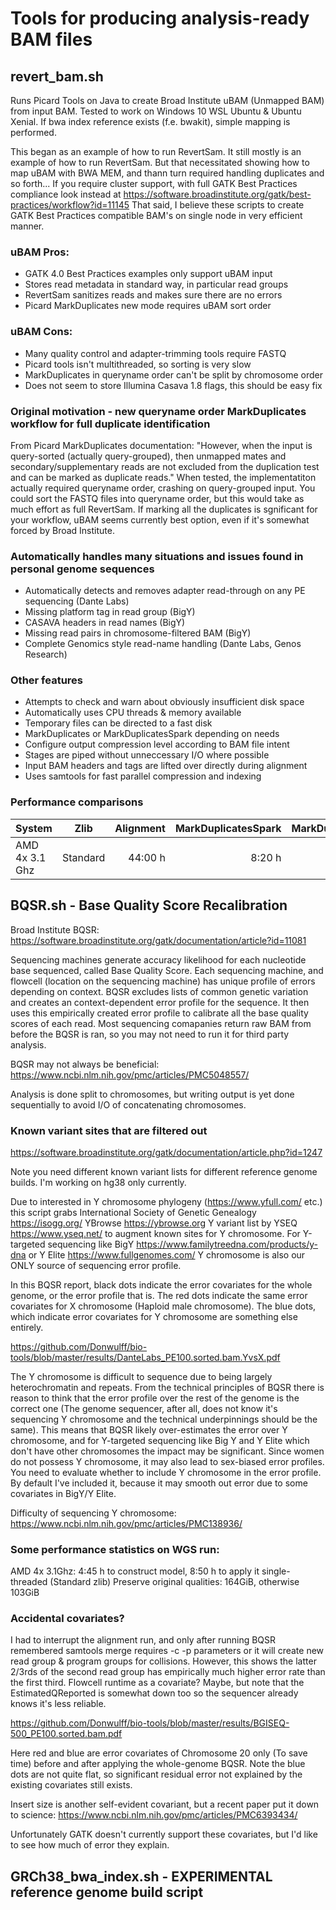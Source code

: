 # Tools for producing analysis-ready BAM files

## revert_bam.sh
Runs Picard Tools on Java to create Broad Institute uBAM (Unmapped BAM) from input BAM.
Tested to work on Windows 10 WSL Ubuntu & Ubuntu Xenial.
If bwa index reference exists (f.e. bwakit), simple mapping is performed.

This began as an example of how to run RevertSam. It still mostly is an example of how to run RevertSam.
But that necessitated showing how to map uBAM with BWA MEM, and thann turn required handling duplicates and so forth...
If you require cluster support, with full GATK Best Practices compliance look instead at
https://software.broadinstitute.org/gatk/best-practices/workflow?id=11145
That said, I believe these scripts to create GATK Best Practices compatible BAM's on single node in very efficient manner.

### uBAM Pros:
* GATK 4.0 Best Practices examples only support uBAM input
* Stores read metadata in standard way, in particular read groups
* RevertSam sanitizes reads and makes sure there are no errors
* Picard MarkDuplicates new mode requires uBAM sort order

### uBAM Cons:
* Many quality control and adapter-trimming tools require FASTQ
* Picard tools isn't multithreaded, so sorting is very slow
* MarkDuplicates in queryname order can't be split by chromosome order
* Does not seem to store Illumina Casava 1.8 flags, this should be easy fix

### Original motivation - new queryname order MarkDuplicates workflow for full duplicate identification
From Picard MarkDuplicates documentation: "However, when the input is query-sorted (actually query-grouped), then unmapped
mates and secondary/supplementary reads are not excluded from the duplication test and can be marked as duplicate reads."
When tested, the implementatiton actually required queryname order, crashing on query-grouped input.
You could sort the FASTQ files into queryname order, but this would take as much effort as full RevertSam.
If marking all the duplicates is sgnificant for your workflow, uBAM seems currently best option, even if it's somewhat forced
by Broad Institute.

### Automatically handles many situations and issues found in personal genome sequences
* Automatically detects and removes adapter read-through on any PE sequencing (Dante Labs)
* Missing platform tag in read group (BigY)
* CASAVA headers in read names (BigY)
* Missing read pairs in chromosome-filtered BAM (BigY)
* Complete Genomics style read-name handling (Dante Labs, Genos Research)

### Other features
* Attempts to check and warn about obviously insufficient disk space
* Automatically uses CPU threads & memory available
* Temporary files can be directed to a fast disk
* MarkDuplicates or MarkDuplicatesSpark depending on needs
* Configure output compression level according to BAM file intent
* Stages are piped without unneccessary I/O where possible
* Input BAM headers and tags are lifted over directly during alignment
* Uses samtools for fast parallel compression and indexing

### Performance comparisons

| System         | Zlib     | Alignment| MarkDuplicatesSpark | MarkDuplicates |
|----------------|----------|---------:|--------------------:|---------------:|
| AMD 4x 3.1 Ghz | Standard |  44:00 h |              8:20 h |         6:17 h |

## BQSR.sh - Base Quality Score Recalibration
Broad Institute BQSR: https://software.broadinstitute.org/gatk/documentation/article?id=11081

Sequencing machines generate accuracy likelihood for each nucleotide base sequenced, called Base Quality Score.
Each sequencing machine, and flowcell (location on the sequencing machine) has unique profile of errors depending on context.
BQSR excludes lists of common genetic variation and creates an context-dependent error profile for the sequence.
It then uses this empirically created error profile to calibrate all the base quality scores of each read.
Most sequencing comapanies return raw BAM from before the BQSR is ran, so you may not need to run it for third party analysis.

BQSR may not always be beneficial: https://www.ncbi.nlm.nih.gov/pmc/articles/PMC5048557/

Analysis is done split to chromosomes, but writing output is yet done sequentially to avoid I/O of concatenating chromosomes.

### Known variant sites that are filtered out
https://software.broadinstitute.org/gatk/documentation/article.php?id=1247

Note you need different known variant lists for different reference genome builds. I'm working on hg38 only currently.

Due to interested in Y chromosome phylogeny (https://www.yfull.com/ etc.) this script grabs International Society of Genetic 
Genealogy https://isogg.org/ YBrowse https://ybrowse.org Y variant list by YSEQ https://www.yseq.net/ to augment known sites 
for Y chromosome. For Y-targeted sequencing like BigY https://www.familytreedna.com/products/y-dna or Y Elite https://www.fullgenomes.com/
Y chromosome is also our ONLY source of sequencing error profile.

In this BQSR report, black dots indicate the error covariates for the whole genome, or the error profile that is.
The red dots indicate the same error covariates for X chromosome (Haploid male chromosome). The blue dots, which indicate
error covariates for Y chromosome are something else entirely.

https://github.com/Donwulff/bio-tools/blob/master/results/DanteLabs_PE100.sorted.bam.YvsX.pdf

The Y chromosome is difficult to sequence due to being largely heterochromatin and repeats. From the technical principles of
BQSR there is reason to think that the error profile over the rest of the genome is the correct one (The genome sequencer,
after all, does not know it's sequencing Y chromosome and the technical underpinnings should be the same). This means that 
BQSR likely over-estimates the error over Y chromosome, and for Y-targeted sequencing like Big Y and Y Elite which don't 
have other chromosomes the impact may be significant. Since women do not possess Y chromosome, it may also lead to sex-biased
error profiles. You need to evaluate whether to include Y chromosome in the error profile. By default I've included it, because 
it may smooth out error due to some covariates in BigY/Y Elite.

Difficulty of sequencing Y chromosome: https://www.ncbi.nlm.nih.gov/pmc/articles/PMC138936/

### Some performance statistics on WGS run:
AMD 4x 3.1Ghz: 4:45 h to construct model, 8:50 h to apply it single-threaded (Standard zlib)
Preserve original qualities: 164GiB, otherwise 103GiB

### Accidental covariates?
I had to interrupt the alignment run, and only after running BQSR remembered samtools merge requires -c -p parameters or it 
will create new read group & program groups for collisions. However, this shows the latter 2/3rds of the second read group 
has empirically much higher error rate than the first third. Flowcell runtime as a covariate? Maybe, but note that the
EstimatedQReported is somewhat down too so the sequencer already knows it's less reliable.

https://github.com/Donwulff/bio-tools/blob/master/results/BGISEQ-500_PE100.sorted.bam.pdf

Here red and blue are error covariates of Chromosome 20 only (To save time) before and after applying the whole-genome BQSR.
Note the blue dots are not quite flat, so significant residual error not explained by the existing covariates still exists.

Insert size is another self-evident covariant, but a recent paper put it down to science:
https://www.ncbi.nlm.nih.gov/pmc/articles/PMC6393434/

Unfortunately GATK doesn't currently support these covariates, but I'd like to see how much of error they explain.

## GRCh38_bwa_index.sh - EXPERIMENTAL reference genome build script
